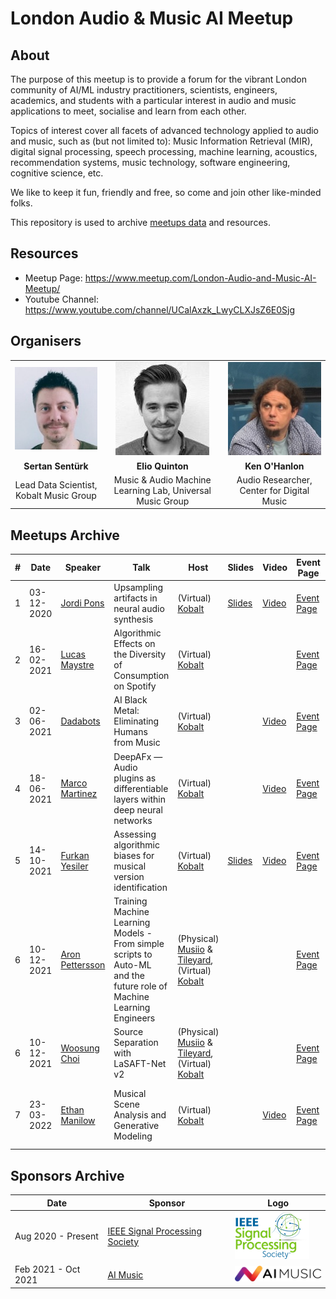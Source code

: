# London Audio & Music AI Meetup

## About

The purpose of this meetup is to provide a forum for the vibrant London community of AI/ML industry practitioners, scientists, engineers, academics, and students with a particular interest in audio and music applications to meet, socialise and learn from each other.

Topics of interest cover all facets of advanced technology applied to audio and music, such as (but not limited to): Music Information Retrieval (MIR), digital signal processing, speech processing, machine learning, acoustics, recommendation systems, music technology, software engineering, cognitive science, etc.

We like to keep it fun, friendly and free, so come and join other like-minded folks.

This repository is used to archive [meetups data](#meetups_archive) and resources.

## Resources

* Meetup Page: https://www.meetup.com/London-Audio-and-Music-AI-Meetup/
* Youtube Channel: https://www.youtube.com/channel/UCalAxzk_LwyCLXJsZ6E0Sjg

## Organisers
| | | |
|:---:|:---:|:---:|
| ![](./images/pics/sertan.jpeg) | ![](./images/pics/elio.jpeg) | ![](./images/pics/ken.jpeg) |
| **Sertan Sentürk** | **Elio Quinton**  | **Ken O'Hanlon** |
| Lead Data Scientist, Kobalt Music Group | Music & Audio Machine Learning Lab, Universal Music Group | Audio Researcher, Center for Digital Music|


## Meetups Archive
<a name="meetups_archive"/>


| #    | Date | Speaker | Talk | Host | Slides | Video | Event Page | More | 
|------|------|---------|------|-------|--------|-------|------------|------|
|1     | 03-12-2020 | [Jordi Pons](http://www.jordipons.me) | Upsampling artifacts in neural audio synthesis | (Virtual) [Kobalt](https://www.kobaltmusic.com) | [Slides](http://jordipons.me/media/UpsamplingArtifactsNeuralAudioSynthesis.pdf) | [Video](https://youtu.be/LF7x-F8lLLA) | [Event Page](https://www.meetup.com/London-Audio-and-Music-AI-Meetup/events/274592625/) | [Paper](https://arxiv.org/abs/2010.14356) | 
|2     | 16-02-2021 | [Lucas Maystre](https://lucas.maystre.ch) | Algorithmic Effects on the Diversity of Consumption on Spotify | (Virtual) [Kobalt](https://www.kobaltmusic.com) |  |  | [Event Page](https://www.meetup.com/London-Audio-and-Music-AI-Meetup/events/275969652/) | [Paper](http://www.cs.toronto.edu/~ashton/pubs/alg-effects-spotify-www2020.pdf) | 
|3     | 02-06-2021 | [Dadabots](https://dadabots.com/) | AI Black Metal: Eliminating Humans from Music | (Virtual) [Kobalt](https://www.kobaltmusic.com) |  | [Video](https://youtu.be/bJzYMwZT2U8) | [Event Page](https://www.meetup.com/London-Audio-and-Music-AI-Meetup/events/278281787/) |  | 
|4     | 18-06-2021 | [Marco Martinez](https://m-marco.com) | DeepAFx — Audio plugins as differentiable layers within deep neural networks | (Virtual) [Kobalt](https://www.kobaltmusic.com) |  | [Video](https://youtu.be/C_UX0DT2knA) | [Event Page](https://www.meetup.com/London-Audio-and-Music-AI-Meetup/events/278617487/) | [Paper](https://arxiv.org/pdf/2105.04752.pdf), [Website](https://mchijmma.github.io/DeepAFx/) | 
|5     | 14-10-2021 | [Furkan Yesiler](https://furkanyesiler.github.io/) | Assessing algorithmic biases for musical version identification | (Virtual) [Kobalt](https://www.kobaltmusic.com) | [Slides](https://docs.google.com/presentation/d/1b9MHTl2uRmpbcZlN3c3IK5gGe7vQWpwuLedXyiAJ1kc/) | [Video](https://youtu.be/_kPi4lSg0Y8) | [Event Page](https://www.meetup.com/London-Audio-and-Music-AI-Meetup/events/281113919/) | [Paper](https://arxiv.org/abs/2109.15188) | 
|6     | 10-12-2021 | [Aron Pettersson](https://www.linkedin.com/in/aron-pettersson-28974ba3) | Training Machine Learning Models - From simple scripts to Auto-ML and the future role of Machine Learning Engineers | (Physical) [Musiio](https://www.musiio.com/) & [Tileyard](https://tileyard.co.uk/), (Virtual) [Kobalt](https://www.kobaltmusic.com) |  |  | [Event Page](https://www.meetup.com/London-Audio-and-Music-AI-Meetup/events/282385284/) |  | 
|6     | 10-12-2021 | [Woosung Choi](https://ws-choi.github.io/cv/) | Source Separation with LaSAFT-Net v2 | (Physical) [Musiio](https://www.musiio.com/) & [Tileyard](https://tileyard.co.uk/), (Virtual) [Kobalt](https://www.kobaltmusic.com) |  |  | [Event Page](https://www.meetup.com/London-Audio-and-Music-AI-Meetup/events/282385284/) | [Paper](https://arxiv.org/abs/2010.11631) | 
|7     | 23-03-2022 | [Ethan Manilow](https://ethman.github.io/) | Musical Scene Analysis and Generative Modeling | (Virtual) [Kobalt](https://www.kobaltmusic.com) |  | [Video](https://www.youtube.com/watch?v=JUkRbxe0iUg) | [Event Page](https://www.meetup.com/London-Audio-and-Music-AI-Meetup/events/284525214/) | [MIDI-DDSP](https://arxiv.org/abs/2112.09312), [MT3](https://arxiv.org/abs/2111.03017), [TagBox](https://interactiveaudiolab.github.io/assets/papers/tagbox_icassp_V2-1.pdf), [NADE Separation](https://interactiveaudiolab.github.io/assets/papers/genss_icassp2022_cr.pdf) | 


## Sponsors Archive
| Date | Sponsor | Logo | 
|------|---------|------|
| Aug 2020 - Present | [IEEE Signal Processing Society](https://signalprocessingsociety.org) | ![](./images/sponsor_logos/SPS_Logo_Color_RGB.png) |
| Feb 2021 - Oct 2021 | [AI Music](https://www.aimusic.co.uk) | ![](./images/sponsor_logos/AImusic.png)|

